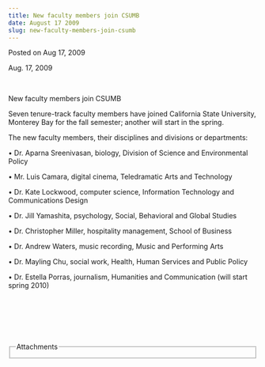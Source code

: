 ```yaml
---
title: New faculty members join CSUMB
date: August 17 2009
slug: new-faculty-members-join-csumb
---
```





<span class="date">Posted on Aug 17, 2009    </span>
<p>Aug. 17, 2009</p>
<p>&#xA0;</p>
New faculty members join CSUMB<em><br/></em>
<p>Seven tenure-track faculty members have joined California State
University, Monterey Bay for the fall semester; another will start
in the spring.</p>
<p>The new faculty members, their disciplines and divisions or
departments:</p>
<p>&#x2022; Dr. Aparna Sreenivasan, biology, Division of Science and
Environmental Policy</p>
<p>&#x2022; Mr. Luis Camara, digital cinema, Teledramatic Arts and
Technology</p>
<p>&#x2022; Dr. Kate Lockwood, computer science, Information Technology
and Communications Design</p>
<p>&#x2022; Dr. Jill Yamashita, psychology, Social, Behavioral and Global
Studies</p>
<p>&#x2022; Dr. Christopher Miller, hospitality management, School of
Business</p>
<p>&#x2022; Dr. Andrew Waters, music recording, Music and Performing
Arts</p>
<p>&#x2022; Dr. Mayling Chu, social work, Health, Human Services and
Public Policy</p>
<p>&#x2022; Dr. Estella Porras, journalism, Humanities and Communication
(will start spring 2010)</p>
<p>&#xA0;</p>
<p>&#xA0;</p>
<p>&#xA0;</p>
<fieldset class="fieldgroup group-attachments">
<legend>Attachments</legend>
<div class="field field-type-emvideo field-field-attach-video">
<div class="field-items">
<div class="field-item odd">
<div class="emvideo emvideo-video emvideo-"/>
</div>
</div>
</div>
</fieldset>





